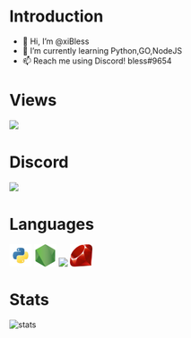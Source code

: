 # Introduction
- 👋 Hi, I’m @xiBless
- 🌱 I’m currently learning Python,GO,NodeJS
- 📫 Reach me using Discord! bless#9654

# Views

![](https://komarev.com/ghpvc/?username=xiBless&color=blueviolet)

# Discord

<p align="left">
  <a href="https://github.com/@xiBless">
    <img src="https://discord.c99.nl/widget/theme-3/802582787205890078.png"/>
     </a>
  
# Languages
<p align="left">
  <code><img height="40" src="https://raw.githubusercontent.com/github/explore/main/topics/python/python.png"></code>
  <code><img height="40" src="https://raw.githubusercontent.com/github/explore/main/topics/nodejs/nodejs.png"></code>
  <code><img height="40" src="https://user-images.githubusercontent.com/99395363/153448346-192df7e2-7265-4df4-b79b-1e799eabb893.png"></code>
  <code><img height="40" src="https://raw.githubusercontent.com/github/explore/main/topics/ruby/ruby.png"></code>
</p>

# Stats
  
![stats](https://github-readme-stats.vercel.app/api/?username=xiBless&title_color=4F8CC9&text_color=9f9f9f&show_icons=true&bg_color=00000000&hide_border=true&icon_color=4F8CC9&hide_title=true&count_private=true)

